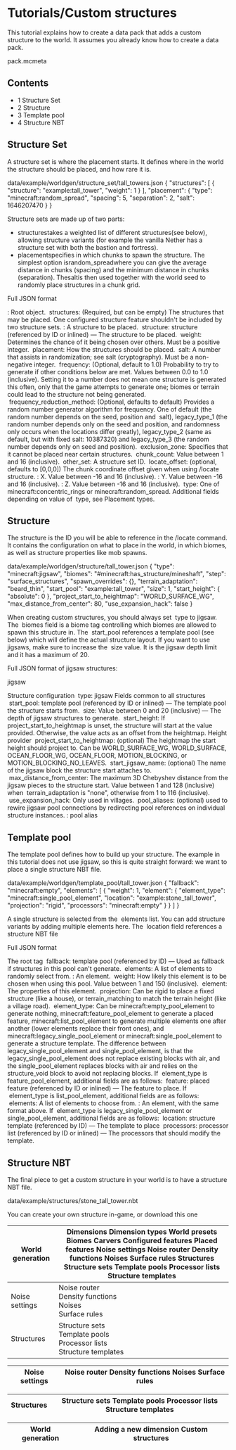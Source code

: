 # Tutorials/Custom structures
This tutorial explains how to create a data pack that adds a custom structure to the world. It assumes you already know how to create a data pack.

pack.mcmeta
## Contents
- 1 Structure Set
- 2 Structure
- 3 Template pool
- 4 Structure NBT

## Structure Set
A structure set is where the placement starts. It defines where in the world the structure should be placed, and how rare it is.

data/example/worldgen/structure_set/tall_towers.json
{
  "structures": [
    {
      "structure": "example:tall_tower",
      "weight": 1
    }
  ],
  "placement": {
    "type": "minecraft:random_spread",
    "spacing": 5,
    "separation": 2,
    "salt": 1646207470
  }
}

Structure sets are made up of two parts:

- structurestakes a weighted list of different structures(see below), allowing structure variants (for example the vanilla Nether has a structure set with both the bastion and fortress).
- placementspecifies in which chunks to spawn the structure. The simplest option israndom_spreadwhere you can give the average distance in chunks (spacing) and the minimum distance in chunks (separation). Thesaltis then used together with the world seed to randomly place structures in a chunk grid.


Full JSON format

: Root object.
 structures: (Required, but can be empty) The structures that may be placed. One configured structure feature shouldn't be included by two structure sets.
: A structure to be placed.
 structure: structure (referenced by  ID or  inlined) — The structure to be placed.
 weight: Determines the chance of it being chosen over others. Must be a positive integer.
 placement: How the structures should be placed.
 salt: A number that assists in randomization; see salt (cryptography). Must be a non-negative integer.
 frequency: (Optional, default to 1.0) Probability to try to generate if other conditions below are met. Values between 0.0 to 1.0 (inclusive). Setting it to a number does not mean one structure is generated this often, only that the game attempts to generate one; biomes or terrain could lead to the structure not being generated.
 frequency_reduction_method: (Optional, defaults to default) Provides a random number generator algorithm for frequency. One of default (the random number depends on the seed, position and  salt), legacy_type_1 (the random number depends only on the seed and position, and randomness only occurs when the locations differ greatly), legacy_type_2 (same as default, but with fixed salt: 10387320) and legacy_type_3 (the random number depends only on seed and position).
 exclusion_zone: Specifies that it cannot be placed near certain structures.
 chunk_count: Value between 1 and 16 (inclusive).
 other_set: A structure set ID.
 locate_offset: (optional, defaults to [0,0,0]) The chunk coordinate offset given when using /locate structure.
: X. Value between -16 and 16 (inclusive).
: Y. Value between -16 and 16 (inclusive).
: Z. Value between -16 and 16 (inclusive).
 type: One of minecraft:concentric_rings or minecraft:random_spread.
Additional fields depending on value of  type, see Placement types.



## Structure
The structure is the ID you will be able to reference in the /locate command. It contains the configuration on what to place in the world, in which biomes, as well as structure properties like mob spawns.

data/example/worldgen/structure/tall_tower.json
{
  "type": "minecraft:jigsaw",
  "biomes": "#minecraft:has_structure/mineshaft",
  "step": "surface_structures",
  "spawn_overrides": {},
  "terrain_adaptation": "beard_thin",
  "start_pool": "example:tall_tower",
  "size": 1,
  "start_height": {
    "absolute": 0
  },
  "project_start_to_heightmap": "WORLD_SURFACE_WG",
  "max_distance_from_center": 80,
  "use_expansion_hack": false
}

When creating custom structures, you should always set  type to jigsaw. The  biomes field is a biome tag controlling which biomes are allowed to spawn this structure in. The  start_pool references a template pool (see below) which will define the actual structure layout. If you want to use jigsaws, make sure to increase the  size value. It is the jigsaw depth limit and it has a maximum of 20.

Full JSON format of jigsaw structures:


jigsaw



 Structure configuration
 type: jigsaw
Fields common to all structures
 start_pool: template pool (referenced by  ID or  inlined) — The template pool the structure starts from.
 size: Value between 0 and 20 (inclusive) — The depth of jigsaw structures to generate.
 start_height: If project_start_to_heightmap is unset, the structure will start at the value provided. Otherwise, the value acts as an offset from the heightmap.
Height provider
 project_start_to_heightmap: (optional) The heightmap the start height should project to. Can be WORLD_SURFACE_WG, WORLD_SURFACE, OCEAN_FLOOR_WG, OCEAN_FLOOR, MOTION_BLOCKING, or MOTION_BLOCKING_NO_LEAVES.
 start_jigsaw_name: (optional) The name of the jigsaw block the structure start attaches to.
 max_distance_from_center: The maximum 3D Chebyshev distance from the jigsaw pieces to the structure start. Value between 1 and 128 (inclusive) when  terrain_adaptation is "none", otherwise from 1 to 116 (inclusive).
 use_expansion_hack: Only used in villages.
 pool_aliases: (optional) used to rewire jigsaw pool connections by redirecting pool references on individual structure instances.
: pool alias



## Template pool
The template pool defines how to build up your structure. The example in this tutorial does not use jigsaw, so this is quite straight forward: we want to place a single structure NBT file.

data/example/worldgen/template_pool/tall_tower.json
{
  "fallback": "minecraft:empty",
  "elements": [
    {
      "weight": 1,
      "element": {
        "element_type": "minecraft:single_pool_element",
        "location": "example:stone_tall_tower",
        "projection": "rigid",
        "processors": "minecraft:empty"
      }
    }
  ]
}

A single structure is selected from the  elements list. You can add structure variants by adding multiple elements here. The  location field references a structure NBT file


Full JSON format

 The root tag
 fallback: template pool (referenced by  ID) — Used as fallback if structures in this pool can't generate.
 elements: A list of elements to randomly select from.
: An element.
 weight: How likely this element is to be chosen when using this pool. Value between 1 and 150 (inclusive).
 element: The properties of this element.
 projection: Can be rigid to place a fixed structure (like a house), or terrain_matching to match the terrain height (like a village road).
 element_type: Can be minecraft:empty_pool_element to generate nothing, minecraft:feature_pool_element to generate a placed feature, minecraft:list_pool_element to generate multiple elements one after another (lower elements replace their front ones), and minecraft:legacy_single_pool_element or minecraft:single_pool_element to generate a structure template. The difference between legacy_single_pool_element and single_pool_element, is that the legacy_single_pool_element does not replace existing blocks with air, and the single_pool_element replaces blocks with air and relies on the structure_void block to avoid not replacing blocks.
If  element_type is feature_pool_element, additional fields are as follows:
 feature: placed feature (referenced by  ID or  inlined) — The feature to place.
If  element_type is list_pool_element, additional fields are as follows:
 elements: A list of elements to choose from.
: An element, with the same format above.
If  element_type is legacy_single_pool_element or single_pool_element, additional fields are as follows:
 location: structure template (referenced by  ID) — The template to place
 processors: processor list (referenced by  ID or  inlined) — The processors that should modify the template.



## Structure NBT
The final piece to get a custom structure in your world is to have a structure NBT file.

data/example/structures/stone_tall_tower.nbt

You can create your own structure in-game, or download this one

| World generation | Dimensions Dimension types World presets Biomes Carvers Configured features Placed features   Noise settings   Noise router Density functions Noises Surface rules    Structures   Structure sets Template pools Processor lists Structure templates |
|------------------|------------------------------------------------------------------------------------------------------------------------------------------------------------------------------------------------------------------------------------------------------|
| Noise settings   | Noise router<br/>Density functions<br/>Noises<br/>Surface rules<br/>                                                                                                                                                                                 |
| Structures       | Structure sets<br/>Template pools<br/>Processor lists<br/>Structure templates<br/>                                                                                                                                                                   |

| Noise settings | Noise router Density functions Noises Surface rules |
|----------------|-----------------------------------------------------|

| Structures | Structure sets Template pools Processor lists Structure templates |
|------------|-------------------------------------------------------------------|

| World generation | Adding a new dimension Custom structures |
|------------------|------------------------------------------|

